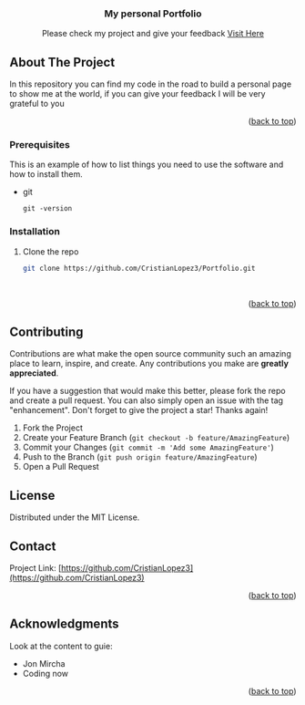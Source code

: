 <!-- Improved compatibility of back to top link: See: https://github.com/othneildrew/Best-README-Template/pull/73 -->
<a name="readme-top"></a>

<!-- PROJECT LOGO -->

<div align="center">
  <h3 align="center">My personal Portfolio </h3>

  <p align="center">
    Please check my project and give your feedback <a href="https://cristianlopez3.github.io/Portfolio/"> Visit Here </a>
  </p>
</div>





<!-- ABOUT THE PROJECT -->
## About The Project

In this repository you can find my code in the road to build a personal page to show me at the world, if you can give your feedback I will be very grateful to you 



<p align="right">(<a href="#readme-top">back to top</a>)</p>




### Prerequisites

This is an example of how to list things you need to use the software and how to install them.
* git
  ```
  git -version
  ```

### Installation


1. Clone the repo
   ```sh
   git clone https://github.com/CristianLopez3/Portfolio.git
   ```


<br/>
<p align="right">(<a href="#readme-top">back to top</a>)</p>

<!-- CONTRIBUTING -->
## Contributing

Contributions are what make the open source community such an amazing place to learn, inspire, and create. Any contributions you make are **greatly appreciated**.

If you have a suggestion that would make this better, please fork the repo and create a pull request. You can also simply open an issue with the tag "enhancement".
Don't forget to give the project a star! Thanks again!

1. Fork the Project
2. Create your Feature Branch (`git checkout -b feature/AmazingFeature`)
3. Commit your Changes (`git commit -m 'Add some AmazingFeature'`)
4. Push to the Branch (`git push origin feature/AmazingFeature`)
5. Open a Pull Request




<!-- LICENSE -->
## License

Distributed under the MIT License.



<!-- CONTACT -->
## Contact


Project Link: [https://github.com/CristianLopez3](https://github.com/CristianLopez3)

<p align="right">(<a href="#readme-top">back to top</a>)</p>



<!-- ACKNOWLEDGMENTS -->
## Acknowledgments

Look at the content to guie:
* Jon Mircha
* Coding now



<p align="right">(<a href="#readme-top">back to top</a>)</p>
